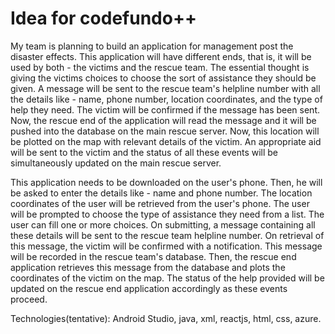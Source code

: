 # Idea for codefundo++

My team is planning to build an application for management post the disaster effects. This application will have different ends, that is, it will be used by both - the victims and the rescue team. The essential thought is giving the victims choices to choose the sort of assistance they should be given. A message will be sent to the rescue team's helpline number with all the details like - name, phone number, location coordinates, and the type of help they need. The victim will be confirmed if the message has been sent. Now, the rescue end of the application will read the message and it will be pushed into the database on the main rescue server. Now, this location will be plotted on the map with relevant details of the victim. An appropriate aid will be sent to the victim and the status of all these events will be simultaneously updated on the main rescue server. 

This application needs to be downloaded on the user's phone. Then, he will be asked to enter the details like - name and phone number. The location coordinates of the user will be retrieved from the user's phone. The user will be prompted to choose the type of assistance they need from a list. The user can fill one or more choices. On submitting, a message containing all these details will be sent to the rescue team helpline number. On retrieval of this message, the victim will be confirmed with a notification. This message will be recorded in the rescue team's database. Then, the rescue end application retrieves this message from the database and plots the coordinates of the victim on the map. The status of the help provided will be updated on the rescue end application accordingly as these events proceed.

Technologies(tentative): Android Studio, java, xml, reactjs, html, css, azure.


